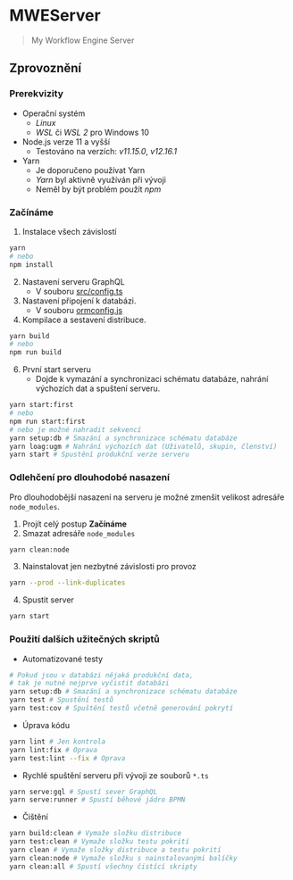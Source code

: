 
# MWEServer
> My Workflow Engine Server

## Zprovoznění

### Prerekvizity
- Operační systém
  - _Linux_
  - _WSL_ či _WSL 2_ pro Windows 10
- Node.js verze 11 a vyšší
  - Testováno na verzích: _v11.15.0_, _v12.16.1_
- Yarn
  - Je doporučeno používat Yarn
  - _Yarn_ byl aktivně využíván při vývoji
  - Neměl by být problém použít _npm_

### Začínáme
1. Instalace všech závislostí
```bash
yarn
# nebo
npm install
```
2. Nastavení serveru GraphQL
   - V souboru [src/config.ts](./src/config.ts)
3. Nastavení připojení k databázi.
   - V souboru [ormconfig.js](./ormconfig.js)
5. Kompilace a sestavení distribuce.
```bash
yarn build
# nebo
npm run build
```
6. První start serveru
	- Dojde k vymazání a synchronizaci schématu databáze, nahrání výchozích dat a spuštení serveru.
```bash
yarn start:first
# nebo
npm run start:first
# nebo je možné nahradit sekvencí
yarn setup:db # Smazání a synchronizace schématu databáze
yarn loag:ugm # Nahrání výchozích dat (Uživatelů, skupin, členství)
yarn start # Spustění produkční verze serveru
```

### Odlehčení pro dlouhodobé nasazení
Pro dlouhodobější nasazení na serveru je možné zmenšit velikost adresáře `node_modules`.
1. Projít celý postup __Začínáme__
2. Smazat adresáře `node_modules`
```bash
yarn clean:node
```
3. Nainstalovat jen nezbytné závislosti pro provoz
```bash
yarn --prod --link-duplicates
```
4. Spustit server
```bash
yarn start
```

### Použití dalších užitečných skriptů

- Automatizované testy
```bash
# Pokud jsou v databázi nějaká produkční data, 
# tak je nutné nejprve vyčistit databázi
yarn setup:db # Smazání a synchronizace schématu databáze
yarn test # Spustění testů
yarn test:cov # Spuštění testů včetně generování pokrytí
```
- Úprava kódu
```bash
yarn lint # Jen kontrola
yarn lint:fix # Oprava
yarn test:lint --fix # Oprava 
```
- Rychlé spuštění serveru při vývoji ze souborů `*.ts`
```bash
yarn serve:gql # Spustí sever GraphQL 
yarn serve:runner # Spustí běhové jádro BPMN
```
- Čištění 
```bash
yarn build:clean # Vymaže složku distribuce
yarn test:clean # Vymaže složku testu pokrití 
yarn clean # Vymaže složky distribuce a testu pokrití
yarn clean:node # Vymaže složku s nainstalovanými balíčky
yarn clean:all # Spustí všechny čistící skripty
```
